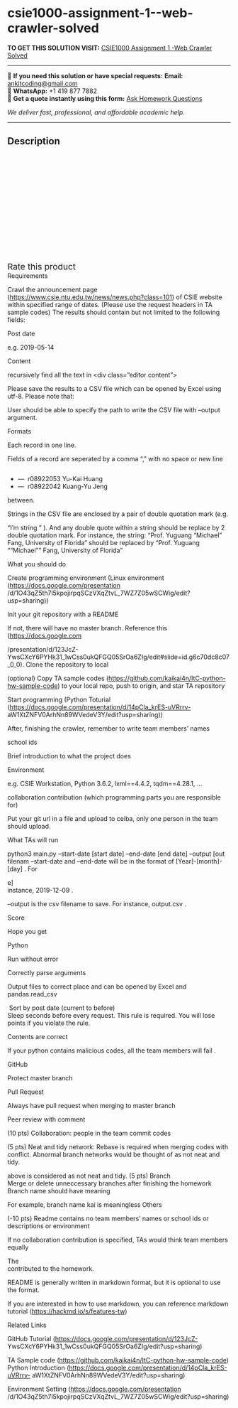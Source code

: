 # csie1000-assignment-1--web-crawler-solved
**TO GET THIS SOLUTION VISIT:** [CSIE1000 Assignment 1 -Web Crawler Solved](https://www.ankitcodinghub.com/product/csie1000-assignment-1-web-crawler-solved/)


---

📩 **If you need this solution or have special requests:** **Email:** ankitcoding@gmail.com  
📱 **WhatsApp:** +1 419 877 7882  
📄 **Get a quote instantly using this form:** [Ask Homework Questions](https://www.ankitcodinghub.com/services/ask-homework-questions/)

*We deliver fast, professional, and affordable academic help.*

---

<h2>Description</h2>



<div class="kk-star-ratings kksr-auto kksr-align-center kksr-valign-top" data-payload="{&quot;align&quot;:&quot;center&quot;,&quot;id&quot;:&quot;94027&quot;,&quot;slug&quot;:&quot;default&quot;,&quot;valign&quot;:&quot;top&quot;,&quot;ignore&quot;:&quot;&quot;,&quot;reference&quot;:&quot;auto&quot;,&quot;class&quot;:&quot;&quot;,&quot;count&quot;:&quot;0&quot;,&quot;legendonly&quot;:&quot;&quot;,&quot;readonly&quot;:&quot;&quot;,&quot;score&quot;:&quot;0&quot;,&quot;starsonly&quot;:&quot;&quot;,&quot;best&quot;:&quot;5&quot;,&quot;gap&quot;:&quot;4&quot;,&quot;greet&quot;:&quot;Rate this product&quot;,&quot;legend&quot;:&quot;0\/5 - (0 votes)&quot;,&quot;size&quot;:&quot;24&quot;,&quot;title&quot;:&quot;CSIE1000 Assignment 1 -Web Crawler Solved&quot;,&quot;width&quot;:&quot;0&quot;,&quot;_legend&quot;:&quot;{score}\/{best} - ({count} {votes})&quot;,&quot;font_factor&quot;:&quot;1.25&quot;}">

<div class="kksr-stars">

<div class="kksr-stars-inactive">
            <div class="kksr-star" data-star="1" style="padding-right: 4px">


<div class="kksr-icon" style="width: 24px; height: 24px;"></div>
        </div>
            <div class="kksr-star" data-star="2" style="padding-right: 4px">


<div class="kksr-icon" style="width: 24px; height: 24px;"></div>
        </div>
            <div class="kksr-star" data-star="3" style="padding-right: 4px">


<div class="kksr-icon" style="width: 24px; height: 24px;"></div>
        </div>
            <div class="kksr-star" data-star="4" style="padding-right: 4px">


<div class="kksr-icon" style="width: 24px; height: 24px;"></div>
        </div>
            <div class="kksr-star" data-star="5" style="padding-right: 4px">


<div class="kksr-icon" style="width: 24px; height: 24px;"></div>
        </div>
    </div>

<div class="kksr-stars-active" style="width: 0px;">
            <div class="kksr-star" style="padding-right: 4px">


<div class="kksr-icon" style="width: 24px; height: 24px;"></div>
        </div>
            <div class="kksr-star" style="padding-right: 4px">


<div class="kksr-icon" style="width: 24px; height: 24px;"></div>
        </div>
            <div class="kksr-star" style="padding-right: 4px">


<div class="kksr-icon" style="width: 24px; height: 24px;"></div>
        </div>
            <div class="kksr-star" style="padding-right: 4px">


<div class="kksr-icon" style="width: 24px; height: 24px;"></div>
        </div>
            <div class="kksr-star" style="padding-right: 4px">


<div class="kksr-icon" style="width: 24px; height: 24px;"></div>
        </div>
    </div>
</div>


<div class="kksr-legend" style="font-size: 19.2px;">
            <span class="kksr-muted">Rate this product</span>
    </div>
    </div>
<div class="page" title="Page 1">
<div class="section">
<div class="layoutArea">
<div class="column">
Requirements

Crawl the announcement page (https://www.csie.ntu.edu.tw/news/news.php?class=101) of CSIE website within specified range of dates. (Please use the request headers in TA sample codes) The results should contain but not limited to the following fields:

Post date

e.g. 2019-05-14

Content

recursively find all the text in &lt;div class=”editor content”&gt;

Please save the results to a CSV file which can be opened by Excel using utf-8. Please note that:

User should be able to specify the path to write the CSV file with –output argument.

Formats

Each record in one line.

Fields of a record are seperated by a comma “,” with no space or new line

</div>
</div>
<div class="section">
<div class="layoutArea">
<div class="column">
<ul>
<li>— &nbsp;r08922053 Yu-Kai Huang</li>
<li>— &nbsp;r08922042 Kuang-Yu Jeng</li>
</ul>
</div>
</div>
</div>
</div>
</div>
<div class="page" title="Page 2">
<div class="section">
<div class="layoutArea">
<div class="column">
between.

Strings in the CSV file are enclosed by a pair of double quotation mark (e.g.

“I’m string ” ). And any double quote within a string should be replace by 2 double quotation mark. For instance, the string: “Prof. Yuguang “Michael” Fang, University of Florida” should be replaced by “Prof. Yuguang ““Michael”” Fang, University of Florida”

What you should do

Create programming environment (Linux environment (https://docs.google.com/presentation /d/1O43qZ5th7l5kpojirpqSCzVXqZtvL_7WZ7Z05wSCWig/edit?usp=sharing))

Init your git repository with a README

If not, there will have no master branch. Reference this (https://docs.google.com

/presentation/d/123JcZ-YwsCXcY6PYHk31_1wCss0ukQFGQ05SrOa6ZIg/edit#slide=id.g6c70dc8c07_0_0). Clone the repository to local

(optional) Copy TA sample codes (https://github.com/kaikai4n/ItC-python-hw-sample-code) to your local repo, push to origin, and star TA repository

Start programming (Python Toturial (https://docs.google.com/presentation/d/14pCla_krES-uVRrrv- aW1XtZNFV0ArhNn89WVedeV3Y/edit?usp=sharing))

After, finishing the crawler, remember to write team members’ names

school ids

Brief introduction to what the project does

Environment

e.g. CSIE Workstation, Python 3.6.2, lxml==4.4.2, tqdm==4.28.1, …

collaboration contribution (which programming parts you are responsible for)

Put your git url in a file and upload to ceiba, only one person in the team should upload.

What TAs will run

python3 main.py –start-date [start date] –end-date [end date] –output [out filenam –start-date and –end-date will be in the format of [Year]-[month]-[day] . For

</div>
</div>
</div>
<div class="layoutArea">
<div class="column">
e]

</div>
</div>
</div>
<div class="page" title="Page 3">
<div class="section">
<div class="layoutArea">
<div class="column">
instance, 2019-12-09 .

–output is the csv filename to save. For instance, output.csv .

Score

Hope you get

Python

Run without error

Correctly parse arguments

Output files to correct place and can be opened by Excel and pandas.read_csv

</div>
</div>
<div class="layoutArea">
<div class="column">
&nbsp;Sort by post date (current to before)

</div>
</div>
</div>
</div>
<div class="page" title="Page 4">
<div class="section">
<div class="layoutArea">
<div class="column">
Sleep seconds before every request. This rule is required. You will lose points if you violate the rule.

Contents are correct

If your python contains malicious codes, all the team members will fail .

GitHub

Protect master branch

Pull Request

Always have pull request when merging to master branch

Peer review with comment

(10 pts) Collaboration: people in the team commit codes

(5 pts) Neat and tidy network: Rebase is required when merging codes with conflict. Abnormal branch networks would be thought of as not neat and tidy.

</div>
</div>
<div class="layoutArea">
<div class="column">
above is considered as not neat and tidy. (5 pts) Branch

</div>
</div>
<div class="layoutArea">
<div class="column">
Merge or delete unneccessary branches after finishing the homework Branch name should have meaning

For example, branch name kai is meaningless Others

</div>
</div>
<div class="layoutArea">
<div class="column">
(-10 pts) Readme contains no team members’ names or school ids or descriptions or environment

If no collaboration contribution is specified, TAs would think team members equally

</div>
</div>
<div class="layoutArea">
<div class="column">
The

</div>
</div>
</div>
</div>
<div class="page" title="Page 5">
<div class="section">
<div class="layoutArea">
<div class="column">
contributed to the homework.

README is generally written in markdown format, but it is optional to use the format.

If you are interested in how to use markdown, you can reference markdown tutorial (https://hackmd.io/s/features-tw)

Related Links

GitHub Tutorial (https://docs.google.com/presentation/d/123JcZ- YwsCXcY6PYHk31_1wCss0ukQFGQ05SrOa6ZIg/edit?usp=sharing)

TA Sample code (https://github.com/kaikai4n/ItC-python-hw-sample-code) Python Introduction (https://docs.google.com/presentation/d/14pCla_krES-uVRrrv- aW1XtZNFV0ArhNn89WVedeV3Y/edit?usp=sharing)

Environment Setting (https://docs.google.com/presentation /d/1O43qZ5th7l5kpojirpqSCzVXqZtvL_7WZ7Z05wSCWig/edit?usp=sharing)

</div>
</div>
</div>
</div>
